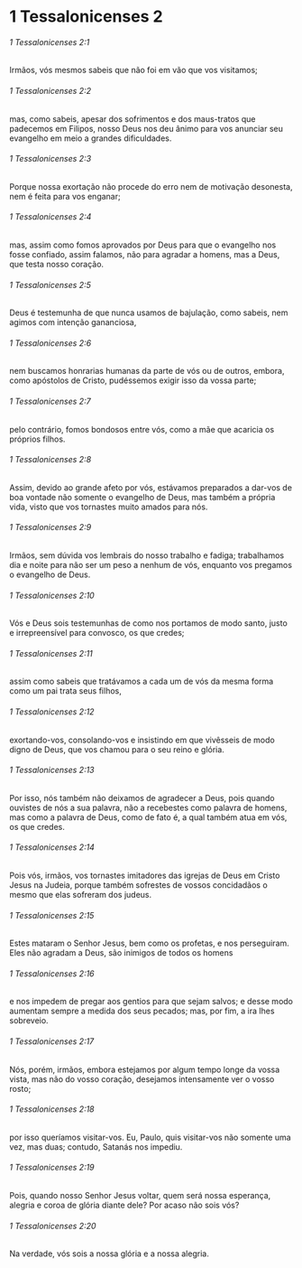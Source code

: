 # 1 Tessalonicenses 2

###### 1 Tessalonicenses 2:1

Irmãos, vós mesmos sabeis que não foi em vão que vos visitamos;

###### 1 Tessalonicenses 2:2

mas, como sabeis, apesar dos sofrimentos e dos maus-tratos que padecemos em Filipos, nosso Deus nos deu ânimo para vos anunciar seu evangelho em meio a grandes dificuldades.

###### 1 Tessalonicenses 2:3

Porque nossa exortação não procede do erro nem de motivação desonesta, nem é feita para vos enganar;

###### 1 Tessalonicenses 2:4

mas, assim como fomos aprovados por Deus para que o evangelho nos fosse confiado, assim falamos, não para agradar a homens, mas a Deus, que testa nosso coração.

###### 1 Tessalonicenses 2:5

Deus é testemunha de que nunca usamos de bajulação, como sabeis, nem agimos com intenção gananciosa,

###### 1 Tessalonicenses 2:6

nem buscamos honrarias humanas da parte de vós ou de outros, embora, como apóstolos de Cristo, pudéssemos exigir isso da vossa parte;

###### 1 Tessalonicenses 2:7

pelo contrário, fomos bondosos entre vós, como a mãe que acaricia os próprios filhos.

###### 1 Tessalonicenses 2:8

Assim, devido ao grande afeto por vós, estávamos preparados a dar-vos de boa vontade não somente o evangelho de Deus, mas também a própria vida, visto que vos tornastes muito amados para nós.

###### 1 Tessalonicenses 2:9

Irmãos, sem dúvida vos lembrais do nosso trabalho e fadiga; trabalhamos dia e noite para não ser um peso a nenhum de vós, enquanto vos pregamos o evangelho de Deus.

###### 1 Tessalonicenses 2:10

Vós e Deus sois testemunhas de como nos portamos de modo santo, justo e irrepreensível para convosco, os que credes;

###### 1 Tessalonicenses 2:11

assim como sabeis que tratávamos a cada um de vós da mesma forma como um pai trata seus filhos,

###### 1 Tessalonicenses 2:12

exortando-vos, consolando-vos e insistindo em que vivêsseis de modo digno de Deus, que vos chamou para o seu reino e glória.

###### 1 Tessalonicenses 2:13

Por isso, nós também não deixamos de agradecer a Deus, pois quando ouvistes de nós a sua palavra, não a recebestes como palavra de homens, mas como a palavra de Deus, como de fato é, a qual também atua em vós, os que credes.

###### 1 Tessalonicenses 2:14

Pois vós, irmãos, vos tornastes imitadores das igrejas de Deus em Cristo Jesus na Judeia, porque também sofrestes de vossos concidadãos o mesmo que elas sofreram dos judeus.

###### 1 Tessalonicenses 2:15

Estes mataram o Senhor Jesus, bem como os profetas, e nos perseguiram. Eles não agradam a Deus, são inimigos de todos os homens

###### 1 Tessalonicenses 2:16

e nos impedem de pregar aos gentios para que sejam salvos; e desse modo aumentam sempre a medida dos seus pecados; mas, por fim, a ira lhes sobreveio.

###### 1 Tessalonicenses 2:17

Nós, porém, irmãos, embora estejamos por algum tempo longe da vossa vista, mas não do vosso coração, desejamos intensamente ver o vosso rosto;

###### 1 Tessalonicenses 2:18

por isso queríamos visitar-vos. Eu, Paulo, quis visitar-vos não somente uma vez, mas duas; contudo, Satanás nos impediu.

###### 1 Tessalonicenses 2:19

Pois, quando nosso Senhor Jesus voltar, quem será nossa esperança, alegria e coroa de glória diante dele? Por acaso não sois vós?

###### 1 Tessalonicenses 2:20

Na verdade, vós sois a nossa glória e a nossa alegria.

